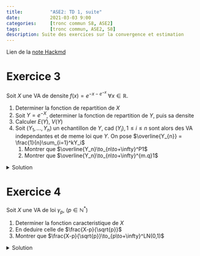 ```yaml
---
title:          "ASE2: TD 1, suite"
date:           2021-03-03 9:00
categories:     [tronc commun S8, ASE2]
tags:           [tronc commun, ASE2, S8]
description: Suite des exercices sur la convergence et estimation
---
```

Lien de la [note Hackmd](https://hackmd.io/@lemasymasa/HJqkMkTM_)

# Exercice 3
Soit $X$ une VA de densite $f(x) = e^{-x-e^{-x}}$ $\forall x\in\mathbb R$.

1. Determiner la fonction de repartition de $X$
2. Soit $Y=e^{-X}$, determiner la fonction de repartition de $Y$, puis sa densite
3. Calculer $E(Y)$, $V(Y)$
4. Soit $(Y_1,..., Y_n)$ un echantillon de $Y$, cad $(Y_i), 1\le i\le n$ sont alors des VA independantes et de meme loi que $Y$. On pose $\overline{Y_{n}} = \frac{1}{n}\sum_{i=1}^kY_i$
    1. Montrer que $\overline{Y_n}\to_{n\to+\infty}^P1$
    2. Montrer que $\overline{Y_n}\to_{n\to+\infty}^{m.q}1$

<details markdown="1">
<summary>Solution</summary>

1.$F(x) = P(X\lt x) = \int_{-\infty}^xf(t)dt$ $\forall x\in\mathbb R$

$$
\begin{aligned}
F(x) &= \int_{-\infty}^xe^{-t}\times e^{-e^{-t}}\\
&= \biggr[e^{-e^{-t}}\biggr]_{-\infty}^x = e^{-e^{-x}} \text{ car } (e^{-e^{-t}})' = e^{-t}e^{-e^{-t}}\\
&= e^{-e^{-x}}
\end{aligned}
$$

2.$Y = e^{-X}$, Soit $G(y)$ la fonction de repartition de $Y$. $Y$ etant positive donc $G(y) = P(Y\lt y) = 0$ pour $y\le 0$.

Pour $y\gt 0$:

$$
\begin{aligned}
G(y) &= P(Y\lt y) = P(e^{-X}\lt y) = P(-X\lt \ln(y))\\
&= P(X\gt-\ln(y)) = 1 - F(-\ln(y))\\
&= 1 - e^{-y}\\
\text{Donc } G(y) &=
\begin{cases}
    0 &y\le 0\\
    1-e^{-y} &y\gt 0
\end{cases}
\end{aligned}
$$

La densite de $Y = e^{-X}$ est:

$$
g(y) = G'(y) =
\begin{cases}
    0 &y\le 0\\
    e^{-y} &y\gt 0
\end{cases}
$$

3.$E(Y) = \int_{\mathbb R}yg(y)dy = \int_{-\infty}^{+\infty}ye^{-y}dy$

On integre par parties:
$$
\begin{cases}
    v = y &v'=1\\
    u' = e^{-y} &u = e^{-y}
\end{cases}\\
\begin{aligned}
E(Y) = \underbrace{\biggr[-ye^{-y}\biggr]_0^{+\infty}}_{_{y\to+\infty}\to0} - \int_0^{+\infty}(-e^{-y})dy &= \int_0^{+\infty}e^{-y}dy\\
&= \biggr[-e^{-y}\biggr]_0^{+\infty} = 1
\end{aligned}\\
V(Y) = E(Y^2) - E^2(Y)\\
E(Y^2) = \int_0^{+\infty}y^2e^{-y}dy\\
\text{Integration par parties:}
\begin{cases}
    v = y^2 &v'=2y\\
    u'=e^{-y} &u=-e^{-y}
\end{cases}\\
\begin{aligned}
E(Y^2) &=\int_0^{+\infty}Y^2e^{-y}dy = \underbrace{\biggr[-y^2e^{-y}\biggr]_0^{+\infty}}_{_{y\to+\infty}\to0}-\int_0^{+\infty}2y(-e^{-y})dy\\
&= 2\int_0^{+\infty}ye^{-y}dy = 2E(Y) = 2\\
\text{Donc: } V(Y) &= 2 - 1 = 1
\end{aligned}
$$

4.1.$\overline{Y_n}=\frac{1}{n}\sum_{i=1}^{n}Y_i$, $(Y_i)_{1\le i\le n}$ idependantes et de meme loi que $Y$.

$$
\begin{aligned}
E(\overline{Y_n}) &= \frac{1}{n}\sum_{i=1}^nE(Y_i) = \frac{1}{n}\sum_{i=1}^n1 = \frac{n}{n} = 1\\
V(\overline{Y_n}) &= \frac{1}{n^2}\sum_{i=1}^nV(Y_i)= \frac{n}{n^2} = \frac{1}{n}
\end{aligned}
$$

En utilisant Tchebychev:
$$
\begin{aligned}
\forall\varepsilon\gt0, &P(\vert\overline{Y_n}-E(\overline{Y_n})\vert \gt\varepsilon)\lt\frac{V(\overline{Y_n})}{\varepsilon^2}\\
\Rightarrow &P(\vert\overline{Y_n}-1)\vert \gt\varepsilon)\lt\frac{1}{n\varepsilon^2}\to_{n\to+\infty}0\\
\text{Donc: } &\overline{Y_n}\to_{n\to+\infty}^P1
\end{aligned}
$$

4.2.Montrons que $\overline{Y_n}\to_{n\to+\infty}^{m.q}1$

$$
\begin{aligned}
E(\vert\overline{Y_n}-1)\vert^2) &= E(\vert\overline{Y_n}-E(\overline{Y_n})\vert^2)\\
&=V(\overline{Y_n}) = \frac{1}{n}\to_{n\to+\infty}0\\
\text{Donc: } \overline{Y_n}&\to_{n\to+\infty}^{m.q}1
\end{aligned}
$$

</details>

# Exercice 4
Soit $X$ une VA de loi $\gamma_p$, $(p\in\mathbb N^*)$
1. Determiner la fonction caracteristique de $X$
2. En deduire celle de $\frac{X-p}{\sqrt{p}}$
3. Montrer que $\frac{X-p}{\sqrt{p}}\to_{p\to+\infty}^LN(0,1)$

<details markdown="1">
<summary>Solution</summary>

1.$X$ suit la  loi $\gamma_p$ (gamma). Sa densite est $f(x) = \frac{1}{\Gamma(p)}e^{-x}x^{p-1}$

Donc:

$$
\begin{aligned}
\phi_X(t) &= \frac{1}{\Gamma(p)}\int_0^{+\infty}e^{itx}e^{-x}x^{p-1}dx\\
&=\frac{1}{\Gamma(p)}\int_0^{+\infty}e^{(it-1)x}x^{p-1}dx\\
\text{Posons: } I_{p-1}&=\int_0^{+\infty}e^{(it-1)x}x^{p-1}dx\\
I_0 &= \int_0^{+\infty}e^{(it-1)x}dx = \biggr[\frac{e^{(it-1)x}}{it-1}\biggr]_0^{+\infty} = -\frac{1}{it-1}\\
\text{Car: } e^{(it-1)x} &= e^{itx}.e^{-x}\to_{x\to+\infty}0 \text{ puisque }\vert e^{itx}\vert = 1\text{ (bornee) }\\
I_{p-1} &= \int_0^{+\infty}e^{(it-1)x}x^{p-1}dx\\
\end{aligned}\\
\text{Integration par parties:}
\begin{cases}
    v = x^{p-1} &v'=(p-1)x^{p-2}\\
    u'=e^{(it-1)x} &u=\frac{1}{it-1}e^{(it-1)x}
\end{cases}\\
\begin{aligned}
I_{p-1}&=\underbrace{\biggr[\frac{e^{(it-1)x}}{it-1}x^{p-1}\biggr]_0^{+\infty}}_{\to_{x\to+\infty}0} - \frac{p-1}{it-1}\int_0^{+\infty}e^{(it-1)x}x^{p-2}dx\\
\text{Car: } \underbrace{e^{itx}}_{\text{bornee}, \vert e^{itx}\vert = 1}&e^{-x}x^{p-1}\to_{x\to+\infty}0\\
I_{p_1} &= -\frac{p-1}{it-1}I_{p-2}\text{ } \forall p\ge 2\\
I_{p-2} &= -\frac{p-2}{it-1}I_{p-3}\\
&.\\
&.\\
&.\\
I_2 &= -\frac{2}{it-1}I_1\\
I_2 &= -\frac{2}{it-1}I_1\\
\end{aligned}
$$

En faisant le produit:

$$
\begin{aligned}
I_{p-1} &= \frac{(-1)^{p-1}(p-1)!}{(it-1)^p}I_0\\
&= \frac{(-1)^p(p-1)!}{(it-1)^p}\\
\phi_X(t) &= \frac{1}{\Gamma(p)}I_{p-1}=\frac{(-1)^p}{(it-1)^p} \\
&= (1-it)^{-p}
\end{aligned}
$$

2.On veut la fonction caracteristique de $\frac{X-p}{\sqrt{p}}$. Or, d'apres le cours:

$$
\phi_{\frac{X-m}{\delta}}(t) = e^{\frac{itm}{\delta}}\phi_X(\frac{t}{\delta})
$$

Ici $m=p$ et $\delta=\sqrt{p}$

Donc:

$$
\begin{aligned}
\phi_{\frac{X-p}{\sqrt{p}}} &= e^{-\frac{itp}{\sqrt{p}}}\phi_X(\frac{t}{\sqrt{p}})\\
\Rightarrow \phi_{\frac{X-p}{\sqrt{p}}} &= e^{-\frac{itp}{\sqrt{p}}}(1-\frac{it}{\sqrt{p}})^{-p}
\end{aligned}
$$

3.Montrons que $\frac{X-p}{\sqrt{p}}\to_{p\to+\infty}^LN(0,1)$

$$
\ln(\phi_{\frac{X-p}{\sqrt{p}}}) = -\frac{itp}{\sqrt{p}}-p\ln(1-\frac{it}{\sqrt{p}})
$$

Or $\ln(1+x)\sim x-\frac{x^2}{2}$ au voisinage de 0.

Donc:

$$
\begin{aligned}
\ln(\phi_{\frac{X-p}{\sqrt{p}}})&\simeq-\frac{itp}{\sqrt{p}}-p(-\frac{it}{\sqrt{p}} + \frac{t^2}{2p}) \text{ pour p au voisinage de } +\infty\\
&\simeq -\frac{itp}{\sqrt{p}}+\frac{itp}{\sqrt{p}}+\frac{t^2}{2} = \frac{t^2}{2} \text{ pour p au voisinage de } +\infty\\
\Rightarrow \phi_{\frac{X-p}{\sqrt{p}}}&\simeq e^{-\frac{t^2}{2}} \text{ : fonction caracteristique de } N(0,1)
\end{aligned}
$$

Conclusion: $\frac{X-p}{\sqrt{p}}\to_{p\to+\infty}^LN(0,1)$

</details>
